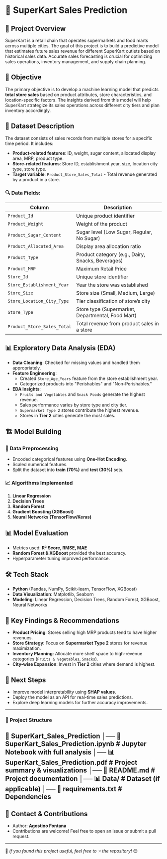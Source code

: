 # 🛒 SuperKart Sales Prediction

## 📌 Project Overview
SuperKart is a retail chain that operates supermarkets and food marts across multiple cities. The goal of this project is to build a predictive model that estimates future sales revenue for different SuperKart outlets based on historical sales data. Accurate sales forecasting is crucial for optimizing sales operations, inventory management, and supply chain planning.

## 🎯 Objective
The primary objective is to develop a machine learning model that predicts **total store sales** based on product attributes, store characteristics, and location-specific factors. The insights derived from this model will help SuperKart strategize its sales operations across different city tiers and plan inventory accordingly.

## 📂 Dataset Description
The dataset consists of sales records from multiple stores for a specific time period. It includes:
- **Product-related features**: ID, weight, sugar content, allocated display area, MRP, product type.
- **Store-related features**: Store ID, establishment year, size, location city type, store type.
- **Target variable**: `Product_Store_Sales_Total` - Total revenue generated by a product in a store.

### 🔍 Data Fields:
| Column                        | Description |
|--------------------------------|-------------|
| `Product_Id`                  | Unique product identifier |
| `Product_Weight`              | Weight of the product |
| `Product_Sugar_Content`       | Sugar level (Low Sugar, Regular, No Sugar) |
| `Product_Allocated_Area`      | Display area allocation ratio |
| `Product_Type`                | Product category (e.g., Dairy, Snacks, Beverages) |
| `Product_MRP`                 | Maximum Retail Price |
| `Store_Id`                    | Unique store identifier |
| `Store_Establishment_Year`    | Year the store was established |
| `Store_Size`                  | Store size (Small, Medium, Large) |
| `Store_Location_City_Type`    | Tier classification of store’s city |
| `Store_Type`                  | Store type (Supermarket, Departmental, Food Mart) |
| `Product_Store_Sales_Total`   | Total revenue from product sales in a store |

## 📊 Exploratory Data Analysis (EDA)
- **Data Cleaning**: Checked for missing values and handled them appropriately.
- **Feature Engineering**:
  - Created `Store_Age_Years` feature from the store establishment year.
  - Categorized products into "Perishables" and "Non-Perishables."
- **EDA Insights**:
  - `Fruits and Vegetables` and `Snack Foods` generate the highest revenue.
  - Sales performance varies by store type and city tier.
  - `Supermarket Type 2` stores contribute the highest revenue.
  - Stores in **Tier 2** cities generate the most sales.

## 🏗️ Model Building
### 🔢 Data Preprocessing
- Encoded categorical features using **One-Hot Encoding**.
- Scaled numerical features.
- Split the dataset into **train (70%)** and **test (30%)** sets.

### 📈 Algorithms Implemented
1. **Linear Regression**
2. **Decision Trees**
3. **Random Forest**
4. **Gradient Boosting (XGBoost)**
5. **Neural Networks (TensorFlow/Keras)**

## 📊 Model Evaluation
- Metrics used: **R² Score, RMSE, MAE**
- **Random Forest & XGBoost** provided the best accuracy.
- Hyperparameter tuning improved performance.

## 🛠️ Tech Stack
- **Python** (Pandas, NumPy, Scikit-learn, TensorFlow, XGBoost)
- **Data Visualization**: Matplotlib, Seaborn
- **Modeling**: Linear Regression, Decision Trees, Random Forest, XGBoost, Neural Networks

## 🔮 Key Findings & Recommendations
- **Product Pricing**: Stores selling high MRP products tend to have higher revenues.
- **Store Strategy**: Focus on **Supermarket Type 2** stores for revenue maximization.
- **Inventory Planning**: Allocate more shelf space to high-revenue categories (`Fruits & Vegetables`, `Snacks`).
- **City-wise Expansion**: Invest in **Tier 2** cities where demand is highest.

## 📌 Next Steps
- Improve model interpretability using **SHAP values**.
- Deploy the model as an API for real-time sales predictions.
- Explore deep learning models for further accuracy improvements.

---

### 📁 Project Structure

📂 SuperKart_Sales_Prediction
│── 📜 SuperKart_Sales_Prediction.ipynb  # Jupyter Notebook with full analysis
│── 📊 SuperKart_Sales_Prediction.pdf    # Project summary & visualizations
│── 📜 README.md                          # Project documentation
│── 📊 Data/                              # Dataset (if applicable)
│── 📜 requirements.txt                   # Dependencies
---
## 📧 Contact & Contributions
- Author: **Agostino Fontana**
- Contributions are welcome! Feel free to open an issue or submit a pull request.

---

🚀 *If you found this project useful, feel free to ⭐ the repository!* 😊

